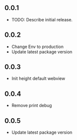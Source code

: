 ## 0.0.1

* TODO: Describe initial release.


## 0.0.2

* Change Env to production
* Update latest package version


## 0.0.3

* Init height default webview


## 0.0.4

* Remove print debug

## 0.0.5

* Update latest package version